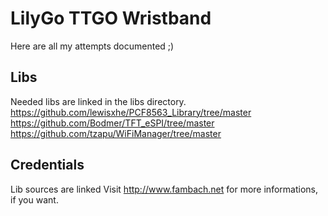 # LilyGo TTGO Wristband

Here are all my attempts documented ;) 

## Libs
Needed libs are linked in the libs directory.
https://github.com/lewisxhe/PCF8563_Library/tree/master
https://github.com/Bodmer/TFT_eSPI/tree/master
https://github.com/tzapu/WiFiManager/tree/master


## Credentials
Lib sources are linked
Visit http://www.fambach.net for more informations, if you want.